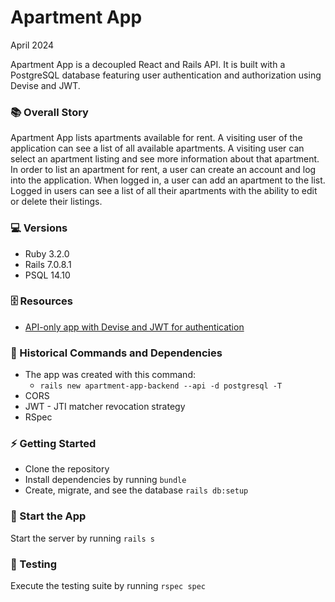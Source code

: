 # Apartment App

April 2024

Apartment App is a decoupled React and Rails API. It is built with a PostgreSQL database featuring user authentication and authorization using Devise and JWT.

### 📚 Overall Story

Apartment App lists apartments available for rent. A visiting user of the application can see a list of all available apartments. A visiting user can select an apartment listing and see more information about that apartment. In order to list an apartment for rent, a user can create an account and log into the application. When logged in, a user can add an apartment to the list. Logged in users can see a list of all their apartments with the ability to edit or delete their listings.

### 💻 Versions

- Ruby 3.2.0
- Rails 7.0.8.1
- PSQL 14.10

### 🗄️ Resources

- [API-only app with Devise and JWT for authentication](https://sdrmike.medium.com/rails-7-api-only-app-with-devise-and-jwt-for-authentication-1397211fb97c)

### 🔗 Historical Commands and Dependencies

- The app was created with this command:
  - `rails new apartment-app-backend --api -d postgresql -T`
- CORS
- JWT - JTI matcher revocation strategy
- RSpec

### ⚡️ Getting Started

- Clone the repository
- Install dependencies by running `bundle`
- Create, migrate, and see the database `rails db:setup`

### 🏁 Start the App

Start the server by running `rails s`

### 🚗 Testing

Execute the testing suite by running `rspec spec`

